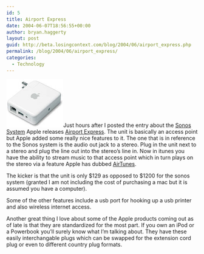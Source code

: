 ```yaml
---
id: 5
title: Airport Express
date: 2004-06-07T18:56:55+00:00
author: bryan.haggerty
layout: post
guid: http://beta.losingcontext.com/blog/2004/06/airport_express.php
permalink: /blog/2004/06/airport_express/
categories:
  - Technology
---
```

[<img alt="Apple's Airport Express" src="/blog/wp-content/uploads/legacy/airport-express.jpg" width="150" height="127" border="0" title="Get all the specs on Airport Express from Apple" class="image-right" />](http://www.apple.com/airportexpress/)Just hours after I posted the entry about the [Sonos System](http://www.sonos.com/) Apple releases [Airport Express](http://www.apple.com/airportexpress/). The unit is basically an access point but Apple added some really nice features to it. The one that is in reference to the Sonos system is the audio out jack to a stereo. Plug in the unit next to a stereo and plug the line out into the stereo&#8217;s line in. Now in itunes you have the ability to stream music to that access point which in turn plays on the stereo via a feature Apple has dubbed [AirTunes](http://www.apple.com/airportexpress/airtunes.html).

The kicker is that the unit is only $129 as opposed to $1200 for the sonos system (granted I am not including the cost of purchasing a mac but it is assumed you have a computer).

Some of the other features include a usb port for hooking up a usb printer and also wireless internet access.

Another great thing I love about some of the Apple products coming out as of late is that they are standardized for the most part. If you own an iPod or a Powerbook you&#8217;ll surely know what I&#8217;m talking about. They have these easily interchangable plugs which can be swapped for the extension cord plug or even to different country plug formats.